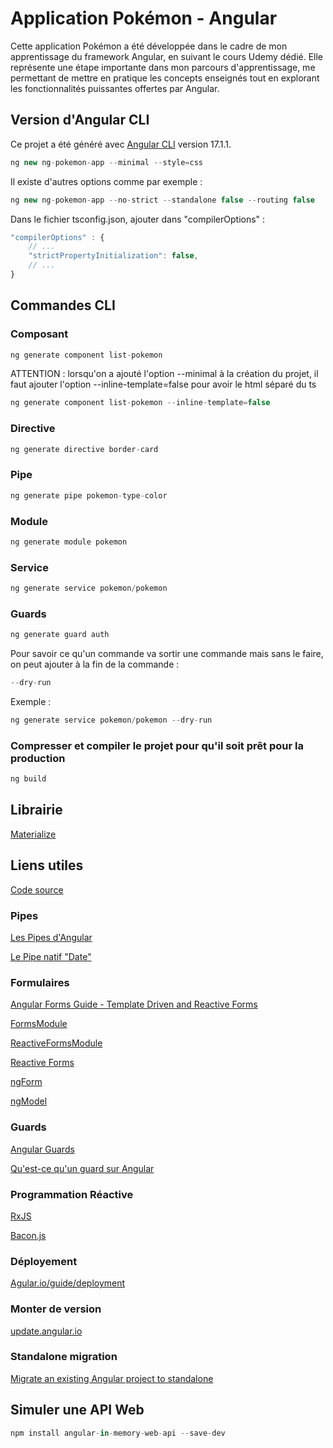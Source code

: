 # Application Pokémon - Angular

Cette application Pokémon a été développée dans le cadre de mon apprentissage du framework Angular, en suivant le cours Udemy dédié. Elle représente une étape importante dans mon parcours d'apprentissage, me permettant de mettre en pratique les concepts enseignés tout en explorant les fonctionnalités puissantes offertes par Angular.




## Version d'Angular CLI
Ce projet a été généré avec [Angular CLI](https://github.com/angular/angular-cli) version 17.1.1.

```js
ng new ng-pokemon-app --minimal --style=css
```


Il existe d'autres options comme par exemple :

```js
ng new ng-pokemon-app --no-strict --standalone false --routing false
```


Dans le fichier tsconfig.json, ajouter dans "compilerOptions" : 

```js
"compilerOptions" : {
    // ...
    "strictPropertyInitialization": false,
    // ...
}
```


## Commandes CLI

### Composant 
```js
ng generate component list-pokemon
```
ATTENTION : lorsqu'on a ajouté l'option --minimal à la création du projet, 
il faut ajouter l'option --inline-template=false pour avoir le html séparé du ts
```js
ng generate component list-pokemon --inline-template=false
```

### Directive
```js
ng generate directive border-card
```

### Pipe 
```js
ng generate pipe pokemon-type-color
```

### Module 
```js
ng generate module pokemon
```

### Service
```js
ng generate service pokemon/pokemon
```

### Guards
```js
ng generate guard auth
```



Pour savoir ce qu'un commande va sortir une commande mais sans le faire, on peut ajouter à la fin de la commande :
```js
--dry-run 
```
Exemple :
```js
ng generate service pokemon/pokemon --dry-run
```


### Compresser et compiler le projet pour qu'il soit prêt pour la production
```js
ng build
```


## Librairie

[Materialize](https://materializecss.com/getting-started.html)


## Liens utiles

[Code source](https://angularsenior.fr/ressources-apprendre-angular)

### Pipes

[Les Pipes d'Angular](https://angular.io/guide/pipes)

[Le Pipe natif "Date"](https://angular.io/api/common/DatePipe)

### Formulaires

[Angular Forms Guide - Template Driven and Reactive Forms](https://blog.angular-university.io/introduction-to-angular-2-forms-template-driven-vs-model-driven/)

[FormsModule](https://angular.io/api/forms/FormsModule)

[ReactiveFormsModule](https://angular.io/api/forms/ReactiveFormsModule)

[Reactive Forms](https://angular.io/guide/reactive-forms#!)

[ngForm](https://angular.io/api/forms/NgForm)

[ngModel](https://angular.io/api/forms/NgModel)

### Guards

[Angular Guards](https://angular.io/guide/router-tutorial-toh#milestone-5-route-guards)

[Qu'est-ce qu'un guard sur Angular](https://angular.fr/routing/guard.html)

### Programmation Réactive

[RxJS](https://rxjs.dev/)

[Bacon.js](https://baconjs.github.io/)

### Déployement

[Agular.io/guide/deployment](https://angular.io/guide/deployment)

### Monter de version

[update.angular.io](https://update.angular.io/)

### Standalone migration

[Migrate an existing Angular project to standalone](https://angular.io/guide/standalone-migration)

## Simuler une API Web

```js
npm install angular-in-memory-web-api --save-dev
```